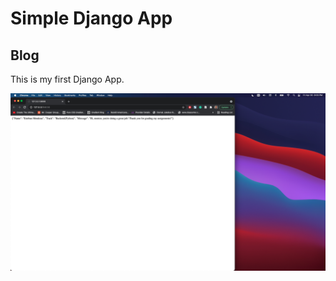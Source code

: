 # Simple Django App

## Blog

This is my first Django App.

![Assignment Screenshot](/images/screenshot.png)
